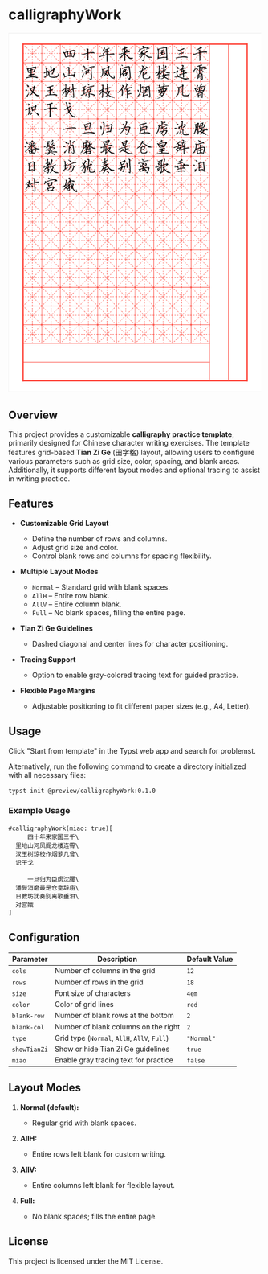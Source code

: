 # calligraphyWork

![Example use of the template](./thumbnail.png)

## Overview

This project provides a customizable **calligraphy practice template**, primarily designed for Chinese character writing exercises. The template features grid-based **Tian Zi Ge** (田字格) layout, allowing users to configure various parameters such as grid size, color, spacing, and blank areas. Additionally, it supports different layout modes and optional tracing to assist in writing practice.

## Features

- **Customizable Grid Layout**
  - Define the number of rows and columns.
  - Adjust grid size and color.
  - Control blank rows and columns for spacing flexibility.

- **Multiple Layout Modes**
  - `Normal` – Standard grid with blank spaces.
  - `AllH` – Entire row blank.
  - `AllV` – Entire column blank.
  - `Full` – No blank spaces, filling the entire page.

- **Tian Zi Ge Guidelines**
  - Dashed diagonal and center lines for character positioning.

- **Tracing Support**
  - Option to enable gray-colored tracing text for guided practice.

- **Flexible Page Margins**
  - Adjustable positioning to fit different paper sizes (e.g., A4, Letter).

## Usage

Click "Start from template" in the Typst web app and search for problemst.

Alternatively, run the following command to create a directory initialized with all necessary files:
```
typst init @preview/calligraphyWork:0.1.0
```

### Example Usage

```typst
#calligraphyWork(miao: true)[
  　　四十年来家国三千\
  里地山河凤阁龙楼连霄\
  汉玉树琼枝作烟萝几曾\
  识干戈

  　　一旦归为臣虏沈腰\
  潘鬓消磨最是仓皇辞庙\
  日教坊犹奏别离歌垂泪\
  对宫娥
]
```

## Configuration

| Parameter   | Description                                   | Default Value      |
|-------------|-----------------------------------------------|-------------------|
| `cols`       | Number of columns in the grid                 | `12`               |
| `rows`       | Number of rows in the grid                    | `18`               |
| `size`       | Font size of characters                       | `4em`              |
| `color`      | Color of grid lines                           | `red`              |
| `blank-row`  | Number of blank rows at the bottom            | `2`                |
| `blank-col`  | Number of blank columns on the right          | `2`                |
| `type`       | Grid type (`Normal`, `AllH`, `AllV`, `Full`)   | `"Normal"`         |
| `showTianZi` | Show or hide Tian Zi Ge guidelines            | `true`             |
| `miao`       | Enable gray tracing text for practice         | `false`            |

## Layout Modes

1. **Normal (default):**  
   - Regular grid with blank spaces.
  
2. **AllH:**  
   - Entire rows left blank for custom writing.

3. **AllV:**  
   - Entire columns left blank for flexible layout.

4. **Full:**  
   - No blank spaces; fills the entire page.


## License

This project is licensed under the MIT License.
